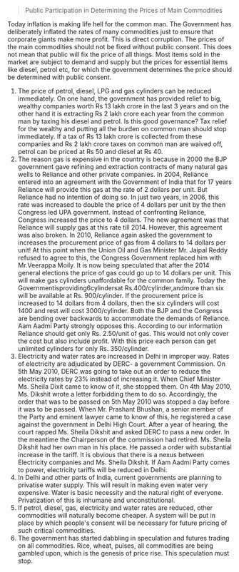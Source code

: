 > Public Participation in Determining the Prices of Main Commodities

Today inflation is making life hell for the common man. The Government has deliberately inflated the rates of many commodities just to ensure that corporate giants make more profit. This is direct corruption. The prices of the main commodities should not be fixed without public consent. This does not mean that public will fix the price of all things. Most items sold in the market are subject to demand and supply but the prices for essential items like diesel, petrol etc, for which the government determines the price should be determined with public consent.

1. The price of petrol, diesel, LPG and gas cylinders can be reduced immediately. On one hand, the government has provided relief to big, wealthy companies worth Rs 13 lakh crore in the last 3 years and on the other hand it is extracting Rs 2 lakh crore each year from the common man by taxing his diesel and petrol. Is this good governance? Tax relief for the wealthy and putting all the burden on common man should stop immediately. If a tax of Rs 13 lakh crore is collected from these companies and Rs 2 lakh crore taxes on common man are waived off, petrol can be priced at Rs 50 and diesel at Rs 40.
2. The reason gas is expensive in the country is because in 2000 the BJP government gave refining and extraction contracts of many natural gas wells to Reliance and other private companies. In 2004, Reliance entered into an agreement with the Government of India that for 17 years Reliance will provide this gas at the rate of 2 dollars per unit. But Reliance had no intention of doing so. In just two years, in 2006, this rate was increased to double the price of 4 dollars per unit by the then Congress led UPA government. Instead of confronting Reliance, Congress increased the price to 4 dollars. The new agreement was that Reliance will supply gas at this rate till 2014. However, this agreement was also broken. In 2010, Reliance again asked the government to increases the procurement price of gas from 4 dollars to 14 dollars per unit! At this point when the Union Oil and Gas Minister Mr. Jaipal Reddy refused to agree to this, the Congress Government replaced him with Mr.Veerappa Moily. It is now being speculated that after the 2014 general elections the price of gas could go up to 14 dollars per unit. This will make gas cylinders unaffordable for the common family. Today the Governmentisproviding6cylindersat Rs.400/cylinder,andmore than six will be available at Rs. 900/cylinder. If the procurement price is increased to 14 dollars from 4 dollars, then the six cylinders will cost 1400 and rest will cost 3000/cylinder. Both the BJP and the Congress are bending over backwards to accommodate the demands of Reliance. Aam Aadmi Party strongly opposes this. According to our information Reliance should get only Rs. 2.50/unit of gas. This would not only cover the cost but also include profit. With this price each person can get unlimited cylinders for only Rs. 350/cylinder.
3. Electricity and water rates are increased in Delhi in improper way. Rates of electricity are adjudicated by DERC- a government Commission. On 5th May 2010, DERC was going to take out an order to reduce the electricity rates by 23% instead of increasing it. When Chief Minister Ms. Sheila Dixit came to know of it, she stopped them. On 4th May 2010, Ms. Dikshit wrote a letter forbidding them to do so. Accordingly, the order that was to be passed on 5th May 2010 was stopped a day before it was to be passed. When Mr. Prashant Bhushan, a senior member of the Party and eminent lawyer came to know of this, he registered a case against the government in Delhi High Court. After a year of hearing, the court rapped Ms. Sheila Dikshit and asked DERC to pass a new order. In the meantime the Chairperson of the commission had retired. Ms. Sheila Dikshit had her own man in his place. He passed a order with substantial increase in the tariff. It is obvious that there is a nexus between Electricity companies and Ms. Sheila Dikshit. If Aam Aadmi Party comes to power, electricity tariffs will be reduced in Delhi.
4. In Delhi and other parts of India, current governments are planning to privatise water supply. This will result in making even water very expensive. Water is basic necessity and the natural right of everyone. Privatization of this is inhumane and unconstitutional.
5. If petrol, diesel, gas, electricity and water rates are reduced, other commodities will naturally become cheaper. A system will be put in place by which people's consent will be necessary for future pricing of such critical commodities.
6. The government has started dabbling in speculation and futures trading on all commodities. Rice, wheat, pulses, all commodities are being gambled upon, which is the genesis of price rise. This speculation must stop.
